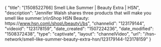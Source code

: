 {
    "title": "[1508522766] Smell Like Summer | Beauty Extra | HSN",
    "description": "Jennifer Walsh shares three products that will make you smell like summer.\n\nShop HSN Beauty: https:\/\/www.hsn.com\/shop\/beauty\/bs",
    "channelid": "123179144",
    "videoid": "123178159",
    "date_created": "1507224236",
    "date_modified": "1508372438",
    "type": "captivate",
    "layout": "channelVideo",
    "url": "\/hsn-network\/smell-like-summer-beauty-extra-hsn\/123179144-123178159"
}